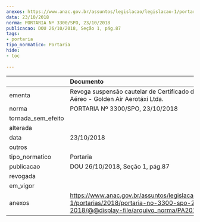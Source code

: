 ```yaml
---
anexos: https://www.anac.gov.br/assuntos/legislacao/legislacao-1/portarias/2018/portaria-no-3300-spo-23-10-2018/@@display-file/arquivo_norma/PA2018-3300.pdf
data: 23/10/2018
norma: PORTARIA Nº 3300/SPO, 23/10/2018
publicacao: DOU 26/10/2018, Seção 1, pág.87
tags:
- portaria
tipo_normatico: Portaria
hide: 
- toc 
 
---
```


|                    | Documento                                                                                                                                            |
|:-------------------|:-----------------------------------------------------------------------------------------------------------------------------------------------------|
| ementa             | Revoga suspensão cautelar de Certificado de Operador Aéreo - Golden Air Aerotáxi Ltda.                                                               |
| norma              | PORTARIA Nº 3300/SPO, 23/10/2018                                                                                                                     |
| tornada_sem_efeito |                                                                                                                                                      |
| alterada           |                                                                                                                                                      |
| data               | 23/10/2018                                                                                                                                           |
| outros             |                                                                                                                                                      |
| tipo_normatico     | Portaria                                                                                                                                             |
| publicacao         | DOU 26/10/2018, Seção 1, pág.87                                                                                                                      |
| revogada           |                                                                                                                                                      |
| em_vigor           |                                                                                                                                                      |
| anexos             | https://www.anac.gov.br/assuntos/legislacao/legislacao-1/portarias/2018/portaria-no-3300-spo-23-10-2018/@@display-file/arquivo_norma/PA2018-3300.pdf |